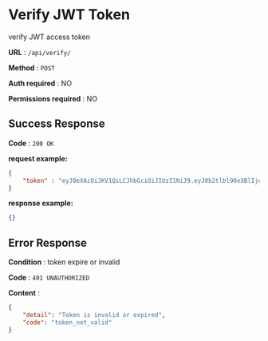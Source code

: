 # Verify JWT Token

verify JWT access token

**URL** : `/api/verify/`

**Method** : `POST`

**Auth required** : NO

**Permissions required** : NO

## Success Response

**Code** : `200 OK`

**request example:**
```json
{
    "token" : "eyJ0eXAiOiJKV1QiLCJhbGciOiJIUzI1NiJ9.eyJ0b2tlbl90eXBlIjoiYWNjZXNzIiwiZXhwIjoxNjU3NTM5NzE0LCJpYXQiOjE2NTc1Mzk0MTQsImp0aSI6IjM4ZGJiMzk4NDA1YTQzMTViNTBjMjVkMTkwOTczNWI5IiwidXNlcl9pZCI6MX0.SGoj6oZnN44Ycnf5RAlH6KJcyFmvkIKJqdOaQv6_wik"
}
```

**response example:**
```json
{}
```

## Error Response

**Condition** : token expire or invalid

**Code** : `401 UNAUTHORIZED`

**Content** : 
```json
{
    "detail": "Token is invalid or expired",
    "code": "token_not_valid"
}
```

